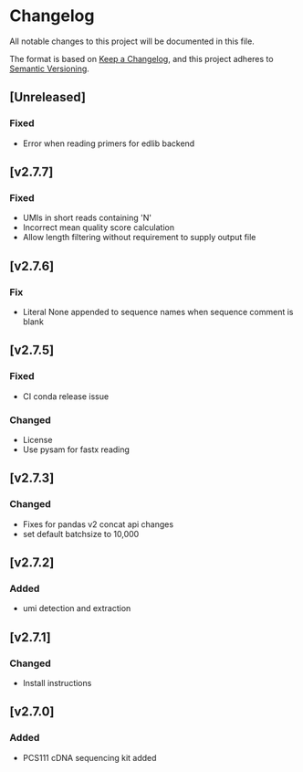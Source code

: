 # Changelog
All notable changes to this project will be documented in this file.

The format is based on [Keep a Changelog](https://keepachangelog.com/en/1.0.0/),
and this project adheres to [Semantic Versioning](https://semver.org/spec/v2.0.0.html).

## [Unreleased]
### Fixed 
- Error when reading primers for edlib backend

## [v2.7.7]
### Fixed
- UMIs in short reads containing 'N'
- Incorrect mean quality score calculation
- Allow length filtering without requirement to supply output file

## [v2.7.6]
### Fix
- Literal None appended to sequence names when sequence comment is blank

## [v2.7.5]
### Fixed
- CI conda release issue 
### Changed
- License
- Use pysam for fastx reading

## [v2.7.3]
### Changed
- Fixes for pandas v2 concat api changes
- set default batchsize to 10,000

## [v2.7.2]
### Added
- umi detection and extraction

## [v2.7.1]
### Changed
- Install instructions

## [v2.7.0]
### Added
- PCS111 cDNA sequencing kit added
